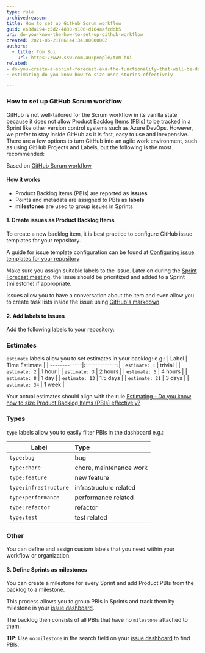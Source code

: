 ```yaml
---
type: rule
archivedreason:
title: How to set up GitHub Scrum workflow
guid: e63da194-c5d2-4830-9106-d164aafcddb5
uri: do-you-know-the-how-to-set-up-github-workflow
created: 2021-06-21T06:44:34.0000000Z
authors:
  - title: Tom Bui
    url: https://www.ssw.com.au/people/tom-bui
related:
- do-you-create-a-sprint-forecast-aka-the-functionality-that-will-be-developed-during-the-sprint
- estimating-do-you-know-how-to-size-user-stories-effectively

---
```

### How to set up GitHub Scrum workflow

GitHub is not well-tailored for the Scrum workflow in its vanilla state because it does not allow Product Backlog Items (PBIs) to be tracked in a Sprint like other version control systems such as Azure DevOps. However, we prefer to stay inside GitHub as it is fast, easy to use and inexpensive. There are a few options to turn GitHub into an agile work environment, such as using GitHub Projects and Labels, but the following is the most recommended:

<!--endintro-->

Based on [GitHub Scrum workflow](https://github.com/jvandemo/github-scrum-workflow)

#### How it works

- Product Backlog Items (PBIs) are reported as **issues**
- Points and metadata are assigned to PBIs as **labels**
- **milestones** are used to group issues in Sprints

#### 1. Create issues as Product Backlog Items

To create a new backlog item, it is best practice to configure GitHub issue templates for your repository. 

A guide for issue template configuration can be found at [Configuring issue templates for your repository](https://docs.github.com/en/communities/using-templates-to-encourage-useful-issues-and-pull-requests/configuring-issue-templates-for-your-repository)

Make sure you assign suitable labels to the issue. Later on during the [Sprint Forecast meeting](https://www.ssw.com.au/rules/do-you-create-a-sprint-forecast-aka-the-functionality-that-will-be-developed-during-the-sprint), the issue should be prioritized and added to a Sprint (milestone) if appropriate.

Issues allow you to have a conversation about the item and even allow you to create task lists inside the issue using [GitHub's markdown](https://guides.github.com/features/mastering-markdown/).

#### 2. Add labels to issues

Add the following labels to your repository:

### Estimates

`estimate` labels allow you to set estimates in your backlog:
e.g.:
| Label        | Time Estimate |
| -------------|:-------------:|
| `estimate: 1` | trivial |
| `estimate: 2` | 1 hour |
| `estimate: 3` | 2 hours |
| `estimate: 5` | 4 hours |
| `estimate: 8` | 1 day |
| `estimate: 13` | 1.5 days |
| `estimate: 21` | 3 days |
| `estimate: 34` | 1 week |

Your actual estimates should align with the rule [Estimating - Do you know how to size Product Backlog Items (PBIs) effectively?](https://www.ssw.com.au/rules/estimating-do-you-know-how-to-size-user-stories-effectively)

### Types

`type` labels allow you to easily filter PBIs in the dashboard e.g.:

| Label | Type |
| ------| :----|
| `type:bug`| bug |
| `type:chore`| chore, maintenance work |
| `type:feature`| new feature |
| `type:infrastructure` | infrastructure related |
| `type:performance` | performance related |
| `type:refactor` | refactor |
| `type:test` | test related |

### Other

You can define and assign custom labels that you need within your workflow or organization.

#### 3. Define Sprints as milestones

You can create a milestone for every Sprint and add Product PBIs from the backlog to a milestone.

This process allows you to group PBIs in Sprints and track them by milestone in your [issue dashboard](https://github.com/issues).

The backlog then consists of all PBIs that have no `milestone` attached to them.

**TIP**: Use `no:milestone` in the search field on your [issue dashboard](https://github.com/issues) to find PBIs.

